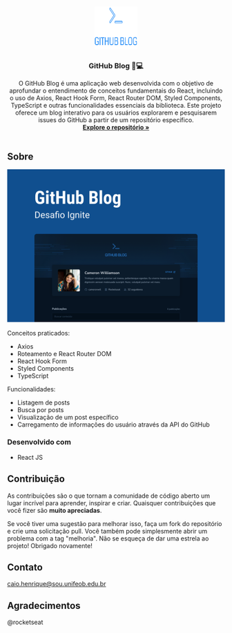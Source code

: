 <a name="readme-top"></a>

<br />
<div align="center">
  <a href="https://github.com/caiobarbosadev/github-blog">
    <img src="https://raw.githubusercontent.com/caiobarbosadev/github-blog/master/logo.svg" alt="Logo" width="100" height="100">
  </a>

<h3 align="center">GitHub Blog 🚀💻</h3>

  <p align="center">
    O GitHub Blog é uma aplicação web desenvolvida com o objetivo de aprofundar o entendimento de conceitos fundamentais do React, incluindo o uso de Axios, React Hook Form, React Router DOM, Styled Components, TypeScript e outras funcionalidades essenciais da biblioteca. Este projeto oferece um blog interativo para os usuários explorarem e pesquisarem issues do GitHub a partir de um repositório específico.
    <br />
    <a href="https://github.com/caiobarbosadev/github-blog"><strong>Explore o repositório »</strong></a>
    <br />
    <br />
  </p>
</div>

## Sobre

![GitHub Blog](https://github.com/caiobarbosadev/github-blog/blob/master/capa.png)

Conceitos praticados:
- Axios
- Roteamento e React Router DOM
- React Hook Form
- Styled Components
- TypeScript

Funcionalidades:
- Listagem de posts
- Busca por posts
- Visualização de um post específico
- Carregamento de informações do usuário através da API do GitHub

### Desenvolvido com

* React JS

## Contribuição

As contribuições são o que tornam a comunidade de código aberto um lugar incrível para aprender, inspirar e criar. Quaisquer contribuições que você fizer são **muito apreciadas**.

Se você tiver uma sugestão para melhorar isso, faça um fork do repositório e crie uma solicitação pull. Você também pode simplesmente abrir um problema com a tag "melhoria".
Não se esqueça de dar uma estrela ao projeto! Obrigado novamente!

## Contato

caio.henrique@sou.unifeob.edu.br

## Agradecimentos

@rocketseat